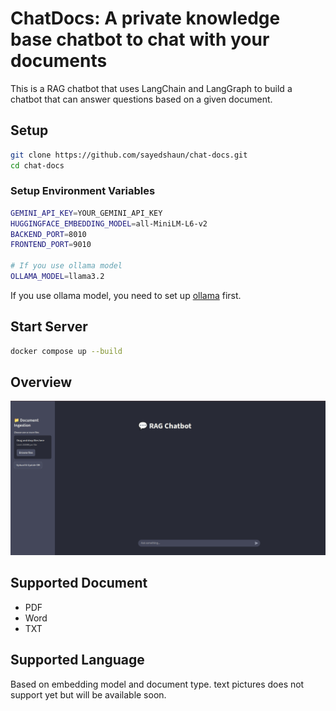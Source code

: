 # ChatDocs: A private knowledge base chatbot to chat with your documents

This is a RAG chatbot that uses LangChain and LangGraph to build a chatbot that can answer questions based on a given document.

## Setup

```bash
git clone https://github.com/sayedshaun/chat-docs.git
cd chat-docs
```
### Setup Environment Variables

```bash
GEMINI_API_KEY=YOUR_GEMINI_API_KEY
HUGGINGFACE_EMBEDDING_MODEL=all-MiniLM-L6-v2
BACKEND_PORT=8010
FRONTEND_PORT=9010

# If you use ollama model
OLLAMA_MODEL=llama3.2
```

If you use ollama model, you need to set up [ollama](https://ollama.com/download) first.

## Start Server
```bash
docker compose up --build
```

## Overview

![alt text](docs/image.png)

## Supported Document
- PDF
- Word
- TXT


## Supported Language
Based on embedding model and document type. text pictures does not support yet but will be available soon.
